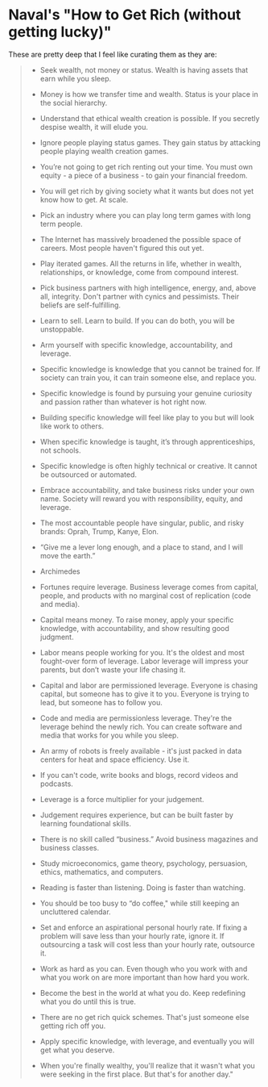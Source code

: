 # Naval's "How to Get Rich (without getting lucky)"

These are pretty deep that I feel like curating them as they are:

> * Seek wealth, not money or status. Wealth is having assets that earn while you sleep. 
>
> * Money is how we transfer time and wealth. Status is your place in the social hierarchy.
>
> * Understand that ethical wealth creation is possible. If you secretly despise wealth, it will elude you.
>
> * Ignore people playing status games. They gain status by attacking people playing wealth creation games.
>
> * You’re not going to get rich renting out your time. You must own equity - a piece of a business - to gain your financial freedom.
>
> * You will get rich by giving society what it wants but does not yet know how to get. At scale.
>
> * Pick an industry where you can play long term games with long term people.
>
> * The Internet has massively broadened the possible space of careers. Most people haven't figured this out yet.
>
> * Play iterated games. All the returns in life, whether in wealth, relationships, or knowledge, come from compound interest.
>
> * Pick business partners with high intelligence, energy, and, above all, integrity.
Don't partner with cynics and pessimists. Their beliefs are self-fulfilling.
>
> * Learn to sell. Learn to build. If you can do both, you will be unstoppable.
>
> * Arm yourself with specific knowledge, accountability, and leverage.
>
> * Specific knowledge is knowledge that you cannot be trained for. If society can train you, it can train someone else, and replace you.
>
> * Specific knowledge is found by pursuing your genuine curiosity and passion rather than whatever is hot right now.
>
> * Building specific knowledge will feel like play to you but will look like work to others.
>
> * When specific knowledge is taught, it’s through apprenticeships, not schools.
>
> * Specific knowledge is often highly technical or creative. It cannot be outsourced or automated.
>
> * Embrace accountability, and take business risks under your own name. Society will reward you with responsibility, equity, and leverage.
>
> * The most accountable people have singular, public, and risky brands: Oprah, Trump, Kanye, Elon.
>
> * “Give me a lever long enough, and a place to stand, and I will move the earth.” 
> - Archimedes
>
> * Fortunes require leverage. Business leverage comes from capital, people, and products with no marginal cost of replication (code and media).
>
> * Capital means money. To raise money, apply your specific knowledge, with accountability, and show resulting good judgment.
>
> * Labor means people working for you. It's the oldest and most fought-over form of leverage. Labor leverage will impress your parents, but don’t waste your life chasing it.
>
> * Capital and labor are permissioned leverage. Everyone is chasing capital, but someone has to give it to you. Everyone is trying to lead, but someone has to follow you.
>
> * Code and media are permissionless leverage. They're the leverage behind the newly rich. You can create software and media that works for you while you sleep.
>
> * An army of robots is freely available - it's just packed in data centers for heat and space efficiency. Use it.
>
> * If you can't code, write books and blogs, record videos and podcasts.
>
> * Leverage is a force multiplier for your judgement.
>
> * Judgement requires experience, but can be built faster by learning foundational skills.
>
> * There is no skill called “business.” Avoid business magazines and business classes.
>
> * Study microeconomics, game theory, psychology, persuasion, ethics, mathematics, and computers.
>
> * Reading is faster than listening. Doing is faster than watching.
>
> * You should be too busy to “do coffee," while still keeping an uncluttered calendar.
>
> * Set and enforce an aspirational personal hourly rate. If fixing a problem will save less than your hourly rate, ignore it. If outsourcing a task will cost less than your hourly rate, outsource it.
>
> * Work as hard as you can. Even though who you work with and what you work on are more important than how hard you work.
>
> * Become the best in the world at what you do. Keep redefining what you do until this is true.
>
> * There are no get rich quick schemes. That's just someone else getting rich off you.
>
> * Apply specific knowledge, with leverage, and eventually you will get what you deserve.
>
> * When you're finally wealthy, you'll realize that it wasn't what you were seeking in the first place. But that's for another day."